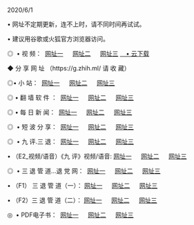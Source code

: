 <p>2020/6/1
<p>• 网址不定期更新，连不上时，请不同时间再试试。
<p>• 建议用谷歌或火狐官方浏览器访问。
<p>◎  • 视 频： 
<a href="http://hil.aud.bar/" target="_blank">网址一</a> 　 
<a href="http://htt.aud.bar/" target="_blank">网址二</a> 　 
<a href="http://hqe.aud.bar/b.html" target="_blank">网址三</a>
<a href="https://yadi.sk/d/d0sUeAOpal3njw" target="_blank">　• 云下载 </a></p>
<p>◆ 分 享 网 址 （https://g.zhih.ml/ 请 收 藏） </p>

<p>◎•  小 站：  
<a href="http://hil.aud.bar/f.html" target="_blank">网址一</a> 　 
<a href="http://htt.aud.bar/h.html" target="_blank">网址二</a> 　 
<a href="http://hqe.aud.bar/k/" target="_blank">网址三</a></p><p>

<p>◎  • 翻 墙 软 件 ：  
<a href="http://hil.aud.bar/ff/" target="_blank">网址一</a> 　 
<a href="http://htt.aud.bar/s/read/a1_nd.html" target="_blank">网址二</a> 　 
<a href="http://hqe.aud.bar/ff/index.html" target="_blank">网址三</a></p>
<p>◎  • 每 日 新 闻：  
<a href="http://hil.aud.bar/day/" target="_blank">网址一</a> 　 
<a href="http://htt.aud.bar/day/" target="_blank">网址二</a> 　 
<a href="http://htt.aud.bar/day/index.html" target="_blank">网址三</a></p>
<p>◎   • 短 波 分 享：  
<a href="http://hil.aud.bar/h/" target="_blank">网址一</a> 　 
<a href="http://hqe.aud.bar/h/" target="_blank">网址二</a> 　 
<a href="http://htt.aud.bar/h/index.html" target="_blank">网址三</a></p>
<p>◎   • 九 评.三 退：  
<a href="http://hil.aud.bar/t/" target="_blank">网址一</a> 　 
<a href="http://hqe.aud.bar/v2/index.html" target="_blank">网址二</a> 　 
<a href="http://htt.aud.bar/tt/index.html" target="_blank">网址三</a> 　</p>
<p>  • （E2_视频/语音）《九 评》视频/语音: 
<a href="http://hil.aud.bar/7738.html" target="_blank">网址一</a> 　 
<a href="http://hqe.aud.bar/7614.html" target="_blank">网址二</a> 　 
<a href="http://htt.aud.bar/7633.html" target="_blank">网址三</a></p>
<p>◎   • 三 退 管 道...退 党 网：  
<a href="http://hil.aud.bar/go/td1.html" target="_blank">网址一</a> 　 
<a href="http://hqe.aud.bar/go/td2.html" target="_blank">网址二</a> 　 
<a href="http://htt.aud.bar/go/td3.html" target="_blank">网址三</a></p>
<p>  • （F1） 三 退 管 道（一）： 
<a href="http://hil.aud.bar/dd/" target="_blank">网址一</a> 　 
<a href="http://hqe.aud.bar/s/read/a1_tdx.html" target="_blank">网址二</a> 　 
<a href="http://htt.aud.bar/dd/" target="_blank">网址三</a></p>
<p>  • （F2）三 退 管 道（二）： 
<a href="http://hqe.aud.bar/d/" target="_blank">网址一</a> 　 
<a href="http://hil.aud.bar/d/index.html" target="_blank">网址二</a> 　 
<a href="http://htt.aud.bar/d/" target="_blank">网址三</a></p>
<p>◎   • PDF电子书：  
<a href="http://hil.aud.bar/p/" target="_blank">网址一</a> 　 
<a href="http://htt.aud.bar/p/index.html" target="_blank">网址二</a> 　 
<a href="http://hqe.aud.bar/p/" target="_blank">网址三</a></p>
